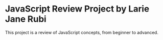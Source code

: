 # JavaScript Review Project by Larie Jane Rubi
This project is a review of JavaScript concepts, from beginner to advanced.

